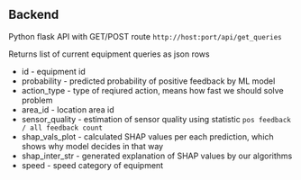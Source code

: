 ## Backend
Python flask API with GET/POST route `http://host:port/api/get_queries`

Returns list of current equipment queries as json rows
- id - equipment id
- probability - predicted probability of positive feedback by ML model
- action_type - type of reqiured action, means how fast we should solve problem
- area_id - location area id
- sensor_quality - estimation of sensor quality using statistic `pos feedback / all feedback count`
- shap_vals_plot - calculated SHAP values per each prediction, which shows why model decides in that way
- shap_inter_str - generated explanation of SHAP values by our algorithms
- speed - speed category of equipment


